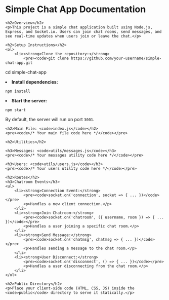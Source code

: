 <!DOCTYPE html>
<html lang="en">
<head>
    <meta charset="UTF-8">
    <meta name="viewport" content="width=device-width, initial-scale=1.0">
    <title>Chat App Documentation</title>
</head>
<body>
    <h1>Simple Chat App Documentation</h1>

    <h2>Overview</h2>
    <p>This project is a simple chat application built using Node.js, Express, and Socket.io. Users can join chat rooms, send messages, and see real-time updates when users join or leave the chat.</p>

    <h2>Setup Instructions</h2>
    <ol>
        <li><strong>Clone the repository:</strong>
            <pre><code>git clone https://github.com/your-username/simple-chat-app.git
cd simple-chat-app</code></pre>
        </li>
        <li><strong>Install dependencies:</strong>
            <pre><code>npm install</code></pre>
        </li>
        <li><strong>Start the server:</strong>
            <pre><code>npm start</code></pre>
            <p>By default, the server will run on port <code>3001</code>.</p>
        </li>
    </ol>

    <h2>Main File: <code>index.js</code></h2>
    <pre><code>/* Your main file code here */</code></pre>

    <h2>Utilities</h2>

    <h3>Messages: <code>utils/messages.js</code></h3>
    <pre><code>/* Your messages utility code here */</code></pre>

    <h3>Users: <code>utils/users.js</code></h3>
    <pre><code>/* Your users utility code here */</code></pre>

    <h2>Routes</h2>
    <h3>Chatroom Events</h3>
    <ul>
        <li><strong>Connection Event:</strong>
            <pre><code>socket.on('connection', socket => { ... })</code></pre>
            <p>Handles a new client connection.</p>
        </li>
        <li><strong>Join Chatroom:</strong>
            <pre><code>socket.on('chatroom', ({ username, room }) => { ... })</code></pre>
            <p>Handles a user joining a specific chat room.</p>
        </li>
        <li><strong>Send Message:</strong>
            <pre><code>socket.on('chatmsg', chatmsg => { ... })</code></pre>
            <p>Handles sending a message to the chat room.</p>
        </li>
        <li><strong>User Disconnect:</strong>
            <pre><code>socket.on('disconnect', () => { ... })</code></pre>
            <p>Handles a user disconnecting from the chat room.</p>
        </li>
    </ul>

    <h2>Public Directory</h2>
    <p>Place your client-side code (HTML, CSS, JS) inside the <code>public</code> directory to serve it statically.</p>
</body>
</html>
